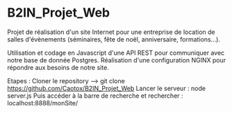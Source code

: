 # B2IN_Projet_Web

Projet de réalisation d'un site Internet pour une entreprise de location de salles d'évènements (séminaires, fête de noël, anniversaire, formations...).

Utilisation et codage en Javascript d'une API REST pour communiquer avec notre base de donnée Postgres. Réalisation d'une configuration NGINX pour répondre aux besoins de notre site.

Etapes :
Cloner le repository --> git clone https://github.com/Caotox/B2IN_Projet_Web
Lancer le serveur : node server.js
Puis accéder à la barre de recherche et rechercher : localhost:8888/monSite/
